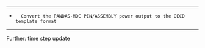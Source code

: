 **********************************************************************************************
*       Convert the PANDAS-MOC PIN/ASSEMBLY power output to the OECD template format         
***********************************************************************************************
Further: time step update
